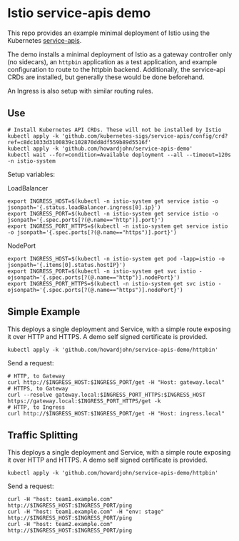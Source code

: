 # Istio service-apis demo

This repo provides an example minimal deployment of Istio using the Kubernetes [service-apis](https://github.com/kubernetes-sigs/service-apis).

The demo installs a minimal deployment of Istio as a gateway controller only (no sidecars), an `httpbin` application as a test application, and example configuration to route to the httpbin backend. Additionally, the service-api CRDs are installed, but generally these would be done beforehand.

An Ingress is also setup with similar routing rules.

## Use

```shell
# Install Kubernetes API CRDs. These will not be installed by Istio
kubectl apply -k 'github.com/kubernetes-sigs/service-apis/config/crd?ref=c8dc1033d3100839c102870dd8df559b89d5516f'
kubectl apply -k 'github.com/howardjohn/service-apis-demo'
kubectl wait --for=condition=Available deployment --all --timeout=120s -n istio-system
```

Setup variables:

LoadBalancer
```shell
export INGRESS_HOST=$(kubectl -n istio-system get service istio -o jsonpath='{.status.loadBalancer.ingress[0].ip}')
export INGRESS_PORT=$(kubectl -n istio-system get service istio -o jsonpath='{.spec.ports[?(@.name=="http")].port}')
export INGRESS_PORT_HTTPS=$(kubectl -n istio-system get service istio -o jsonpath='{.spec.ports[?(@.name=="https")].port}')
```

NodePort
```shell
export INGRESS_HOST=$(kubectl -n istio-system get pod -lapp=istio -o jsonpath='{.items[0].status.hostIP}')
export INGRESS_PORT=$(kubectl -n istio-system get svc istio -ojsonpath='{.spec.ports[?(@.name=="http")].nodePort}')
export INGRESS_PORT_HTTPS=$(kubectl -n istio-system get svc istio -ojsonpath='{.spec.ports[?(@.name=="https")].nodePort}')
```

## Simple Example

This deploys a single deployment and Service, with a simple route exposing it over HTTP and HTTPS. A demo self signed certificate is provided.

```shell
kubectl apply -k 'github.com/howardjohn/service-apis-demo/httpbin'
```

Send a request:
```shell
# HTTP, to Gateway
curl http://$INGRESS_HOST:$INGRESS_PORT/get -H "Host: gateway.local"
# HTTPS, to Gateway
curl --resolve gateway.local:$INGRESS_PORT_HTTPS:$INGRESS_HOST https://gateway.local:$INGRESS_PORT_HTTPS/get -k
# HTTP, to Ingress
curl http://$INGRESS_HOST:$INGRESS_PORT/get -H "Host: ingress.local"
```

## Traffic Splitting


This deploys a single deployment and Service, with a simple route exposing it over HTTP and HTTPS. A demo self signed certificate is provided.

```shell
kubectl apply -k 'github.com/howardjohn/service-apis-demo/httpbin'
```

Send a request:
```shell
curl -H "host: team1.example.com" http://$INGRESS_HOST:$INGRESS_PORT/ping
curl -H "host: team1.example.com" -H "env: stage" http://$INGRESS_HOST:$INGRESS_PORT/ping
curl -H "host: team2.example.com" http://$INGRESS_HOST:$INGRESS_PORT/ping
```